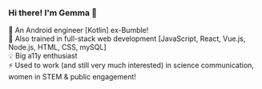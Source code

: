 ### Hi there! I'm Gemma 👋

🐝  An Android engineer [Kotlin] ex-Bumble!  
🌱  Also trained in full-stack web development [JavaScript, React, Vue.js, Node.js, HTML, CSS, mySQL]  
💡  Big a11y enthusiast  
⚡  Used to work (and still very much interested) in science communication, women in STEM & public engagement!  
